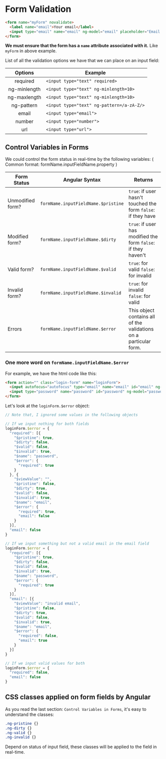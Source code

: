 # Form Validation

```html
<form name="myForm" novalidate>
  <label name="email">Your email</label>
  <input type="email" name="email" ng-model="email" placeholder="Email Address" />
</form>
```

**We must ensure that the form has a `name` attribute associated with it.** Like `myForm` in above example.

List of all the validation options we have that we can place on an input field:

| Options      | Example                                   |
| :----------: | ----------------------------------------- |
| required     | `<input type="text" required>`            |
| ng-minlength | `<input type="text" ng-minlength=10>`     |
| ng-maxlength | `<input type="text" ng-minlength=10>`     |
| ng-pattern   | `<input type="text" ng-pattern=/a-zA-Z/>` |
| email        | `<input type="email">`                    |
| number       | `<input type="number">`                   |
| url          | `<input type="url">`                      |

## Control Variables in Forms

We could control the form status in real-time by the following variables:
( Common format: formName.inputFieldName.property )

| Form Status      | Angular Syntax                      | Returns                                                           |
| ---------------- | ------------------------------------|------------------------------------------------------------------ |
| Unmodified form? | `formName.inputFieldName.$pristine` | `true`: if user hasn't touched the form  `false`: if they have    |
| Modified form?   | `formName.inputFieldName.$dirty`    | `true`: if user has modified the form  `false`: if they haven't   |
| Valid form?      | `formName.inputFieldName.$valid`    | `true`: for valid  `false`: for invalid                           |
| Invalid form?    | `formName.inputFieldName.$invalid`  | `true`: for invalid  `false`: for valid                           |
| Errors           | `formName.inputFieldName.$error`    | This object contains all of the validations on a particular form. |

### One more word on `formName.inputFieldName.$error`

For example, we have the html code like this:
```html
<form action="" class="login-form" name="loginForm">
  <input autofocus="autofocus" type="email" name="email" id="email" ng-model="email" required>
  <input type="password" name="password" id="password" ng-model="password" required>
</form>
```
Let's look at the `loginForm.$error` object:
```javascript
// Note that, I ignored some values in the following objects

// If we input nothing for both fields
loginForm.$error = {
  "required": [{
    "$pristine": true,
    "$dirty": false,
    "$valid": false,
    "$invalid": true,
    "$name": "password",
    "$error": {
      "required": true
    }
  }, {
    "$viewValue": "",
    "$pristine": false,
    "$dirty": true,
    "$valid": false,
    "$invalid": true,
    "$name": "email",
    "$error": {
      "required": true,
      "email": false
    }
  }],
  "email": false
}

// If we input something but not a valid email in the email field
loginForm.$error = {
  "required": [{
    "$pristine": true,
    "$dirty": false,
    "$valid": false,
    "$invalid": true,
    "$name": "password",
    "$error": {
      "required": true
    }
  }],
  "email": [{
    "$viewValue": "invalid email",
    "$pristine": false,
    "$dirty": true,
    "$valid": false,
    "$invalid": true,
    "$name": "email",
    "$error": {
      "required": false,
      "email": true
    }
  }]
}

// If we input valid values for both
loginForm.$error = {
  "required": false,
  "email": false
}
```

## CSS classes applied on form fields by Angular

As you read the last section: `Control Variables in Forms`, it's easy to understand the classes:
```css
.ng-pristine {}
.ng-dirty {}
.ng-valid {}
.ng-invalid {}
```
Depend on status of input field, these classes will be applied to the field in real-time.
